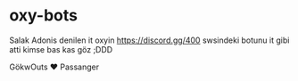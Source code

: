 # oxy-bots
Salak Adonis denilen it oxyin https://discord.gg/400 swsindeki botunu it gibi atti kimse bas kas göz ;DDD 

GökwOuts ❤️ Passanger
